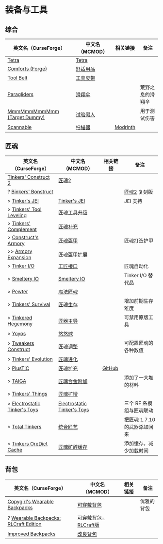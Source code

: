 # 装备与工具

## 综合

| 英文名（CurseForge）                                                                     | 中文名（MCMOD）                                  | 相关链接                                       | 备注             |
| ---------------------------------------------------------------------------------------- | ------------------------------------------------ | ---------------------------------------------- | ---------------- |
| [Tetra](https://www.curseforge.com/minecraft/mc-mods/tetra)                              | [Tetra](https://www.mcmod.cn/class/2018.html)    |                                                |                  |
| [Comforts (Forge)](https://www.curseforge.com/minecraft/mc-mods/comforts)                | [舒适用品](https://www.mcmod.cn/class/2107.html) |                                                |                  |
| [Tool Belt](https://www.curseforge.com/minecraft/mc-mods/tool-belt)                      | [工具皮带](https://www.mcmod.cn/class/2649.html) |                                                |                  |
| [Paragliders](https://www.curseforge.com/minecraft/mc-mods/paragliders)                  | [滑翔伞](https://www.mcmod.cn/class/1344.html)   |                                                | 荒野之息的滑翔伞 |
| [MmmMmmMmmMmm (Target Dummy)](https://www.curseforge.com/minecraft/mc-mods/mmmmmmmmmmmm) | [试验假人](https://www.mcmod.cn/class/1139.html) |                                                | 用于测试伤害     |
| [Scannable](https://www.curseforge.com/minecraft/mc-mods/scannable)                      | [扫描器](https://www.mcmod.cn/class/791.html)    | [Modrinth](https://modrinth.com/mod/scannable) |                  |

## 匠魂

| 英文名（CurseForge）                                                                                     | 中文名（MCMOD）                                                     | 相关链接                                        | 备注                                                |
| -------------------------------------------------------------------------------------------------------- | ------------------------------------------------------------------- | ----------------------------------------------- | --------------------------------------------------- |
| [Tinkers' Construct 2](https://www.curseforge.com/minecraft/mc-mods/tinkers-construct)                   | [匠魂2](https://www.mcmod.cn/class/683.html)                        |                                                 |                                                     |
| ? [Binkers' Bonstruct](https://www.curseforge.com/minecraft/mc-mods/binkers-bonstruct)                   |                                                                     |                                                 | [匠魂2](https://www.mcmod.cn/class/683.html) 复刻版 |
| > [Tinker's JEI](https://www.curseforge.com/minecraft/mc-mods/tinkers-jei)                               | [Tinker's JEI](https://www.mcmod.cn/class/2443.html)                |                                                 | JEI 支持                                            |
| > [Tinkers' Tool Leveling](https://www.curseforge.com/minecraft/mc-mods/tinkers-tool-leveling)           | [匠魂工具升级](https://www.mcmod.cn/class/1056.html)                |                                                 |                                                     |
| > [Tinkers' Complement](https://www.curseforge.com/minecraft/mc-mods/tinkers-complement)                 | [匠魂补充](https://www.mcmod.cn/class/1254.html)                    |                                                 |                                                     |
| > [Construct's Armory](https://www.curseforge.com/minecraft/mc-mods/constructs-armory)                   | [匠魂盔甲](https://www.mcmod.cn/class/1318.html)                    |                                                 | 匠魂打造护甲                                        |
| >> [Armory Expansion](https://www.curseforge.com/minecraft/mc-mods/armory-expansion)                     | [匠魂盔甲扩展](https://www.mcmod.cn/class/1861.html)                |                                                 |                                                     |
| > [Tinker I/O](https://www.curseforge.com/minecraft/mc-mods/tinker-i-o)                                  | [工匠接口](https://www.mcmod.cn/class/631.html)                     |                                                 | 匠魂自动化                                          |
| > [Smeltery IO](https://www.curseforge.com/minecraft/mc-mods/mct-smeltery-io)                            | [Smeltery IO](https://www.mcmod.cn/class/5987.html)                 |                                                 | Tinker I/O 替代品                                   |
| > [Pewter](https://www.curseforge.com/minecraft/mc-mods/pewter)                                          | [魔法匠魂](https://www.mcmod.cn/class/1155.html)                    |                                                 |                                                     |
| > [Tinkers' Survival](https://www.curseforge.com/minecraft/mc-mods/tinkersurvival)                       | [匠魂生存](https://www.mcmod.cn/class/2378.html)                    |                                                 | 增加前期生存难度                                    |
| > [Tinkered Hegemony](https://www.curseforge.com/minecraft/mc-mods/tinkered-hegemony)                    | [匠器主导](https://www.mcmod.cn/class/3138.html)                    |                                                 | 可禁用原版工具                                      |
| > [Yoyos](https://www.curseforge.com/minecraft/mc-mods/yoyos)                                            | [悠悠球](https://www.mcmod.cn/class/992.html)                       |                                                 |                                                     |
| > [Tweakers Construct](https://www.curseforge.com/minecraft/mc-mods/tweakers-construct)                  | [匠魂调整](https://www.mcmod.cn/class/2767.html)                    |                                                 | 可配置匠魂的各种数值                                |
| > [Tinkers' Evolution](https://www.curseforge.com/minecraft/mc-mods/tinkers-evolution)                   | [匠魂进化](https://www.mcmod.cn/class/2739.html)                    |                                                 |                                                     |
| > [PlusTiC](https://www.curseforge.com/minecraft/mc-mods/plusticminusbad)                                | [匠魂扩充](https://www.mcmod.cn/class/670.html)                     | [GitHub](https://github.com/Landmaster/PlusTiC) |                                                     |
| > [TAIGA](https://www.curseforge.com/minecraft/mc-mods/taiga-tinkers-alloying-addon)                     | [匠魂合金附加](https://www.mcmod.cn/class/1146.html)                |                                                 | 添加了一大堆的材料                                  |
| > [Tinkers' Things](https://www.curseforge.com/minecraft/mc-mods/tinkers-things)                         | [匠魂扩增](https://www.mcmod.cn/class/2120.html)                    |                                                 |                                                     |
| > [Electrostatic Tinker's Toys](https://www.curseforge.com/minecraft/mc-mods/electrostatic-tinkers-toys) | [Electrostatic Tinker's Toys](https://www.mcmod.cn/class/5896.html) |                                                 | 三个 RF 系模组与匠魂联动                            |
| > [Total Tinkers](https://www.curseforge.com/minecraft/mc-mods/total-tinkers)                            | [统合匠艺](https://www.mcmod.cn/class/2759.html)                    |                                                 | 把匠魂 1.7.10 的武器添加回来                        |
| > [Tinkers OreDict Cache](https://www.curseforge.com/minecraft/mc-mods/tinkers-oredict-cache)            | [匠魂矿辞缓存](https://www.mcmod.cn/class/5049.html)                |                                                 | 添加缓存，减少加载时间                              |

## 背包

| 英文名（CurseForge）                                                                                                     | 中文名（MCMOD）                                              | 相关链接 | 备注       |
| ------------------------------------------------------------------------------------------------------------------------ | ------------------------------------------------------------ | -------- | ---------- |
| [Copygirl's Wearable Backpacks](https://minecraft.curseforge.com/projects/wearable-backpacks)                            | [可穿戴背包](https://www.mcmod.cn/class/1068.html)           |          | 优雅的背包 |
| ? [Wearable Backpacks: RLCraft Edition](https://www.curseforge.com/minecraft/mc-mods/wearable-backpacks-rlcraft-edition) | [可穿戴背包-RLCraft版](https://www.mcmod.cn/class/8903.html) |          |            |
| [Improved Backpacks](https://www.curseforge.com/minecraft/mc-mods/improvedbackpacks)                                     | [改良背包](https://www.mcmod.cn/class/5126.html)             |          |            |
